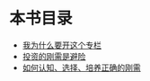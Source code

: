# 本书目录

- [我为什么要开这个专栏](我为什么要开这个专栏.md)
- [投资的刚需是避险](投资的刚需是避险.md)
- [如何认知、选择、培养正确的刚需](如何认知、选择、培养正确的刚需.md)
